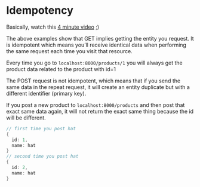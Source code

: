 # Idempotency
Basically, watch this [4 minute video](https://www.restapitutorial.com/lessons/idempotency.html) ;)

The above examples show that GET implies getting the entity you request. It is idempotent which means you’ll receive identical data when performing the same request each time you visit that resource.

Every time you go to `localhost:8000/products/1` you will always get the product data related to the product with id=1

The POST request is not idempotent, which means that if you send the same data in the repeat request, it will create an entity duplicate but with a different identifier (primary key).

If you post a new product to `localhost:8000/products` and then post that exact same data again, it will not return the exact same thing because the id will be different. 
```cs
// first time you post hat
{
  id: 1, 
  name: hat
}
// second time you post hat
{
  id: 2, 
  name: hat
}
```